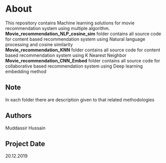 # About
This repository contains Machine learning solutions for movie recommendation system using multiple algorithm.<br>
**Movie_recommendation_NLP_cosine_sim** folder contains all source code for content based recommendation system using Natural language processing and cosine similarity <br>
**Movie_recommendation_KNN** folder contains all source code for content based recommendation system using K Nearest Neighbor<br>
**Movie_recommendation_CNN_Embed** folder contains all source code for collaborative based recommendation system using Deep learning embedding method<br>
## Note 
In each folder there are description given to that related methodologies
## Authors
Muddassir Hussain 
## Project Date
20.12.2019



